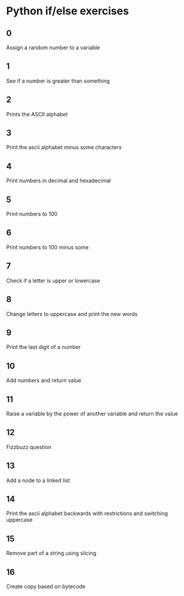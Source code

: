 # Python if/else exercises

## 0
Assign a random number to a variable

## 1
See if a number is greater than something

## 2
Prints the ASCII alphabet

## 3
Print the ascii alphabet minus some characters

## 4
Print numbers in decimal and hexadecimal

## 5
Print numbers to 100

## 6
Print numbers to 100 minus some

## 7
Check if a letter is upper or lowercase

## 8
Change letters to uppercase and print the new words

## 9
Print the last digit of a number

## 10
Add numbers and return value

## 11
Raise a variable by the power of another variable and return the value

## 12
Fizzbuzz question

## 13
Add a node to a linked list

## 14
Print the ascii alphabet backwards with restrictions and switching uppercase

## 15
Remove part of a string using slicing

## 16
Create copy based on bytecode